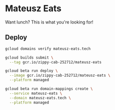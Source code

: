 # Mateusz Eats

Want lunch? This is what you're looking for!

## Deploy

```sh
gcloud domains verify mateusz-eats.tech

gcloud builds submit \
  --tag gcr.io/zippy-cab-252712/mateusz-eats

gcloud beta run deploy \
  --image gcr.io/zippy-cab-252712/mateusz-eats \
  --platform managed

gcloud beta run domain-mappings create \
  --service mateusz-eats \
  --domain mateusz-eats.tech \
  --platform managed

```
